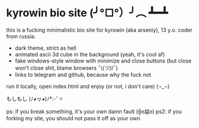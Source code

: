 # kyrowin bio site (╯°□°）╯︵ ┻━┻

this is a fucking minimalistic bio site for kyrowin (aka arseniy), 13 y.o. coder from russia. 

- dark theme, strict as hell
- animated ascii 3d cube in the background (yeah, it's cool af)
- fake windows-style window with minimize and close buttons (but close won't close shit, blame browsers ¯\\_(ツ)_/¯)
- links to telegram and github, because why the fuck not

run it locally, open index.html and enjoy (or not, i don't care) (¬_¬)

もしもし (ﾉ◕ヮ◕)ﾉ*:･ﾟ✧

ps: if you break something, it's your own damn fault (╬ಠ益ಠ) 
ps2: if you forking my site, you should not pass it off as your own
